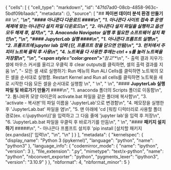 {
 "cells": [
  {
   "cell_type": "markdown",
   "id": "47fd7ad0-08cb-4858-963c-5bdf09b1aadc",
   "metadata": {},
   "source": [
    "## **파이썬 데이터 분석 환경 만들기** ## \n",
    "***\n",
    "#### **아나콘다 다운로드** ####\n",
    "1. 아나콘다 사이트 접속 후 운영체제에 맞는 아나콘다 설치 파일 다운로드\n",
    "2. 아나콘다 설치 파일을 실행하고 옵션 모두 해제 후, 설치\n",
    "3. Anaconda Navigator 실행 후 필요한 소프트웨어 설치 확인\n",
    "\n",
    "#### **JupyterLab 실행** ####\n",
    "1. 아나콘다 프롬프트 실행\n",
    "2. 프롬프트에 jupyter lab 입력 (단, 프롬프트 창을 닫으면 안됨)\n",
    "3. 런처에서 주피터 노트북 클릭 후 사용\n",
    "4. 노트북을 다 사용한 후에는 ctrl + s를 눌러 노트북을 저장함\n",
    "\n",
    "<span style=\"color:green\">**\"참고\"**</span>\n",
    "- 출력 결과 지우기: 셀에 마우스 커서를 올리고 우클릭 후 clear outputs를 클릭하면, 셀의 출력 결과를 지움  \n",
    "- 모든 셀 새로 실행하기: Run 메뉴의 Run ALl Cells를 클릭하면 노트북의 모든 셀을 순서대로 실행함. Restart Kernel and Run all cells를 클릭하면 노트북을 새로 시작한 다음 모든 셀을 순서대로 실행함  \n",
    "    \n",
    "    \n",
    "#### **JupyterLab 실행 파일 및 바로가기 만들기** ####\n",
    "1. anaconda 폴더의 Scripts 폴더로 이동함\n",
    "2. 톱니바퀴 모양 아이콘의 activate.bat 파일을 같은 폴더에 복사함\n",
    "3. 'activate - 복사본'의 파일 이름을 'JupyterLab'으로 변경함\n",
    "4. 메모장을 실행한 후 'JupyterLab.bat' 파일을 염\n",
    "5. 맨 아래에 'cd [워킹 디럭터리로 사용할 폴더 경로(ex. c:\\jupython\\)]'을 입력하고 그 다음 줄에 'jupyter lab'을 입력 후 저장\n",
    "6. 'JupyterLab.bat 파일을 우클릭 후 바로가기를 만듬\n",
    "    \n",
    "#### **패키지 설치하기** #####\n",
    "- 아나콘다 프롬프트 설치후 'pip install [설치할 패키지(ex.pandas)]' 입력\n",
    "\n",
    "\n"
   ]
  }
 ],
 "metadata": {
  "kernelspec": {
   "display_name": "Python 3 (ipykernel)",
   "language": "python",
   "name": "python3"
  },
  "language_info": {
   "codemirror_mode": {
    "name": "ipython",
    "version": 3
   },
   "file_extension": ".py",
   "mimetype": "text/x-python",
   "name": "python",
   "nbconvert_exporter": "python",
   "pygments_lexer": "ipython3",
   "version": "3.10.9"
  }
 },
 "nbformat": 4,
 "nbformat_minor": 5
}
